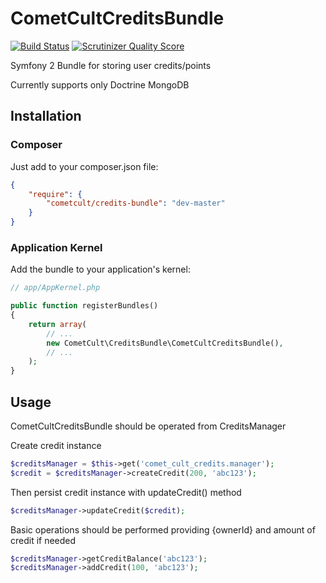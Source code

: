 CometCultCreditsBundle
======================

[![Build Status](https://travis-ci.org/cometcult/CometCultCreditsBundle.png?branch=master)](https://travis-ci.org/cometcult/CometCultCreditsBundle)
[![Scrutinizer Quality Score](https://scrutinizer-ci.com/g/cometcult/CometCultCreditsBundle/badges/quality-score.png?s=21840747a37218407d58828101172118410dc186)](https://scrutinizer-ci.com/g/cometcult/CometCultCreditsBundle/)

Symfony 2 Bundle for storing user credits/points

Currently supports only Doctrine MongoDB

Installation
------------

### Composer ###

Just add to your composer.json file:

```json
{
    "require": {
        "cometcult/credits-bundle": "dev-master"
    }
}
```

### Application Kernel ###

Add the bundle to your application's kernel:
```php
// app/AppKernel.php

public function registerBundles()
{
    return array(
        // ...
        new CometCult\CreditsBundle\CometCultCreditsBundle(),
        // ...
    );
}
```

Usage
-----

CometCultCreditsBundle should be operated from CreditsManager

Create credit instance

```php
$creditsManager = $this->get('comet_cult_credits.manager');
$credit = $creditsManager->createCredit(200, 'abc123');
```

Then persist credit instance with updateCredit() method

```php
$creditsManager->updateCredit($credit);
```

Basic operations should be performed providing {ownerId} and amount of credit if needed

```php
$creditsManager->getCreditBalance('abc123');
$creditsManager->addCredit(100, 'abc123');
```
